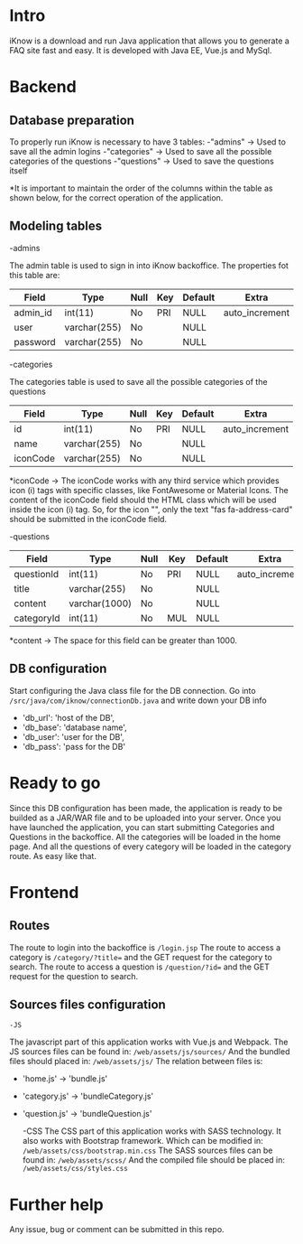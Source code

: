 # Intro

iKnow is a download and run Java application that allows you to generate a FAQ site fast and easy.
It is developed with Java EE, Vue.js and MySql.

# Backend

## Database preparation

To properly run iKnow is necessary to have 3 tables:
-"admins" -> Used to save all the admin logins
-"categories" -> Used to save all the possible categories of the questions
-"questions" -> Used to save the questions itself

*It is important to maintain the order of the columns within the table as shown below,  for the correct operation of the application.

## Modeling tables

-admins

The admin table is used to sign in into iKnow backoffice.
The properties fot this table are:

| Field  | Type | Null  | Key | Default  | Extra |
| ------------- | ------------- | ------------- | ------------- | ------------- | ------------- |
| admin_id  | int(11)    | No  | PRI  | NULL  | auto_increment |    
| user  | varchar(255)   | No  |   | NULL  |  |    
| password  | varchar(255)   | No  |   | NULL  |  |    


-categories

The categories table is used to save all the possible categories of the questions

| Field  | Type | Null  | Key | Default  | Extra |
| ------------- | ------------- | ------------- | ------------- | ------------- | ------------- |
| id  | int(11)    | No  | PRI  | NULL  | auto_increment |    
| name  | varchar(255)   | No  |   | NULL  |  |    
| iconCode  | varchar(255)   | No  |   | NULL  |  |    

*iconCode -> The iconCode works with any third service which provides icon (i) tags with specific classes, like FontAwesome or Material Icons.
The content of the iconCode field should the HTML class which will be used inside the icon (i) tag.
So, for the icon "<i class="fas fa-address-card"></i>", only the text "fas fa-address-card" should be submitted in the iconCode field.


-questions

| Field  | Type | Null  | Key | Default  | Extra |
| ------------- | ------------- | ------------- | ------------- | ------------- | ------------- |
| questionId  | int(11)    | No  | PRI  | NULL  | auto_increment |    
| title  | varchar(255)   | No  |   | NULL  |  |    
| content  | varchar(1000)   | No  |   | NULL  |  |    
| categoryId  | int(11)   | No  | MUL   | NULL  |  |    

*content -> The space for this field can be greater than 1000.


## DB configuration

Start configuring the Java class file for the DB connection. Go into `/src/java/com/iknow/connectionDb.java` and write down your DB info
- 'db_url': 'host of the DB',
- 'db_base': 'database name',
- 'db_user': 'user for the DB',
- 'db_pass': 'pass for the DB'

# Ready to go

Since this DB configuration has been made, the application is ready to be builded as a JAR/WAR file and to be uploaded into your server.
Once you have launched the application, you can start submitting Categories and Questions in the backoffice.
All the categories will be loaded in the home page.
And all the questions of every category will be loaded in the category route.
As easy like that.

# Frontend

## Routes

The route to login into the backoffice is `/login.jsp` 
The route to access a category is `/category/?title=` and the GET request for the category to search.
The route to access a question is `/question/?id=` and the GET request for the question to search.

## Sources files configuration

    -JS
The javascript part of this application works with Vue.js and Webpack.
The JS sources files can be found in: `/web/assets/js/sources/`
And the bundled files should placed in: `/web/assets/js/`
The relation between files is:
- 'home.js' -> 'bundle.js'
- 'category.js' -> 'bundleCategory.js'
- 'question.js' -> 'bundleQuestion.js'

    -CSS
The CSS part of this application works with SASS technology.
It also works with Bootstrap framework. Which can be modified in: `/web/assets/css/bootstrap.min.css`
The SASS sources files can be found in: `/web/assets/scss/`
And the compiled file should be placed in: `/web/assets/css/styles.css`


# Further help

Any issue, bug or comment can be submitted in this repo.
